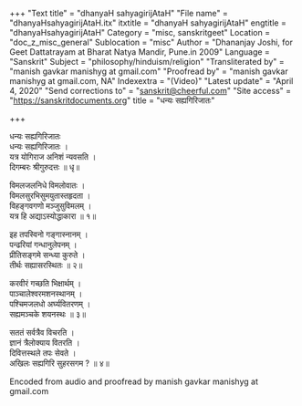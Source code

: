 +++
"Text title" = "dhanyaH sahyagirijAtaH"
"File name" = "dhanyaHsahyagirijAtaH.itx"
itxtitle = "dhanyaH sahyagirijAtaH"
engtitle = "dhanyaHsahyagirijAtaH"
Category = "misc, sanskritgeet"
Location = "doc_z_misc_general"
Sublocation = "misc"
Author = "Dhananjay Joshi, for Geet Dattatrayam at Bharat Natya Mandir, Pune.in 2009"
Language = "Sanskrit"
Subject = "philosophy/hinduism/religion"
"Transliterated by" = "manish gavkar manishyg at gmail.com"
"Proofread by" = "manish gavkar manishyg at gmail.com, NA"
Indexextra = "(Video)"
"Latest update" = "April 4, 2020"
"Send corrections to" = "sanskrit@cheerful.com"
"Site access" = "https://sanskritdocuments.org"
title = "धन्यः सह्यगिरिजातः"

+++
  
 धन्यः सह्यगिरिजातः   
धन्यः सह्यगिरिजातः ।  
यत्र योगिराज अनिशं न्यवसति ।  
दिगम्बरः श्रीगुरुदत्तः ॥ धृ॥  
  
विमलजलनिधे विमलोवातः ।  
विमलसुरभिसुमयुतास्तहृदता ।  
विहङ्गवगणो मञ्जुसुविमलम् ।  
यत्र हि अद्याऽस्योद्धाकारा ॥ १॥  
  
इह तपस्विनो गङ्गास्नानम् ।  
पन्ढरियां गन्धानुलेपनम् ।  
प्रीतिसङ्गमे सन्ध्या कुरुते ।  
तीर्थः सह्यासरस्थितः ॥ २॥  
  
करवीरं गच्छति भिक्षार्थम् ।  
पाञ्चालेश्वरमशनस्थानम् ।  
पश्चिमजलधो अर्घ्यवितरणम् ।  
सह्यमञ्चके शयनस्थः ॥ ३॥  
  
सततं सर्वत्रैव विचरति ।  
ज्ञानं त्रैलोक्याय वितरति ।  
दिवित्तस्थले तपः सेवते ।  
अखिलः सह्यगिरि सुहरसगम ? ॥ ४॥  
  
  
Encoded from audio and proofread by manish gavkar manishyg at gmail.com  
  

